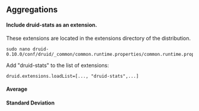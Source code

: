 ## Aggregations

#### Include druid-stats as an extension.

These extensions are located in the extensions directory of the distribution.

```
sudo nano druid-0.10.0/conf/druid/_common/common.runtime.properties/common.runtime.properties
```
Add "druid-stats" to the list of extensions:
```
druid.extensions.loadList=[..., "druid-stats",...]
```

#### Average

#### Standard Deviation

